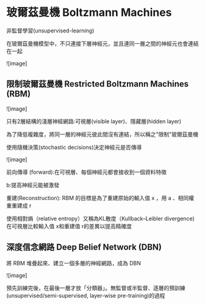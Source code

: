 玻爾茲曼機 Boltzmann Machines
=============================================
<p>非監督學習(unsupervised-learning)</p>
<p>在玻爾茲曼機模型中，不只連接下層神經元，並且連同一層之間的神經元也會連結在一起</p>

![image]

限制玻爾茲曼機 Restricted Boltzmann Machines (RBM)
---------------------------------------------

![image]

<p>只有2層結構的淺層神經網路:可視層(visible layer)、隱藏層(hidden layer)</p>
<p>為了降低複雜度，將同一層的神經元彼此間沒有連結，所以稱之"限制"玻爾茲曼機</p>
<p>使用隨機決策(stochastic decisions)決定神經元是否傳導</p>

![image]

 <p>前向傳導 (forward):在可視層、每個神經元都會接收到一個資料特徵</p>
 <p>                  b:提高神經元能被激發</p>
 <p>重建(Reconstruction): RBM 的目標是為了重建原始的輸入值 x ，用 a 、相同權重重建成 r</p>
 <p>使用相對熵（relative entropy）又稱為KL散度（Kullback–Leibler divergence)在可視層比較輸入值 x和重建值 r的差異以提高精確度</p>
 
 深度信念網路 Deep Belief Network (DBN)
 -----------------------------------------------
 <p>將 RBM 堆疊起來、建立一個多層的神經網路，成為 DBN</p>
 
 ![image]
 
 <p>預先訓練完後，在最後一層才放「分類器」。無監督或半監督、逐層的預訓練(unsupervised/semi-supervised, layer-wise pre-training)的過程</p>
